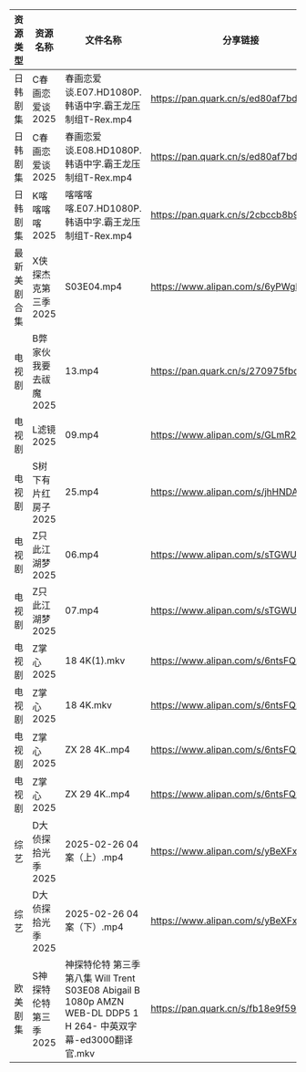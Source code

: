 | 资源类型   | 资源名称          | 文件名称                                                                                          | 分享链接                                 | 更新时间                |
| ------ | ------------- | --------------------------------------------------------------------------------------------- | ------------------------------------ | ------------------- |
| 日韩剧集   | C春画恋爱谈2025    | 春画恋爱谈.E07.HD1080P.韩语中字.霸王龙压制组T-Rex.mp4                                                        | https://pan.quark.cn/s/ed80af7bde9f  | 2025-02-27 16:21:32 |
| 日韩剧集   | C春画恋爱谈2025    | 春画恋爱谈.E08.HD1080P.韩语中字.霸王龙压制组T-Rex.mp4                                                        | https://pan.quark.cn/s/ed80af7bde9f  | 2025-02-27 16:21:30 |
| 日韩剧集   | K喀喀喀喀2025     | 喀喀喀喀.E07.HD1080P.韩语中字.霸王龙压制组T-Rex.mp4                                                         | https://pan.quark.cn/s/2cbccb8b9ef5  | 2025-02-27 16:23:20 |
| 最新美剧合集 | X侠探杰克第三季2025  | S03E04.mp4                                                                                    | https://www.alipan.com/s/6yPWgDpZc5Z | 2025-02-27 18:07:16 |
| 电视剧    | B弊家伙我要去祓魔2025 | 13.mp4                                                                                        | https://pan.quark.cn/s/270975fbd054  | 2025-02-27 16:21:17 |
| 电视剧    | L滤镜2025       | 09.mp4                                                                                        | https://www.alipan.com/s/GLmR2PDd3Kv | 2025-02-27 19:06:17 |
| 电视剧    | S树下有片红房子2025  | 25.mp4                                                                                        | https://www.alipan.com/s/jhHNDAoNcay | 2025-02-27 19:06:58 |
| 电视剧    | Z只此江湖梦2025    | 06.mp4                                                                                        | https://www.alipan.com/s/sTGWUMrtMjb | 2025-02-27 19:07:40 |
| 电视剧    | Z只此江湖梦2025    | 07.mp4                                                                                        | https://www.alipan.com/s/sTGWUMrtMjb | 2025-02-27 19:07:40 |
| 电视剧    | Z掌心2025       | 18 4K(1).mkv                                                                                  | https://www.alipan.com/s/6ntsFQxh6Eo | 2025-02-27 18:07:46 |
| 电视剧    | Z掌心2025       | 18 4K.mkv                                                                                     | https://www.alipan.com/s/6ntsFQxh6Eo | 2025-02-27 18:07:46 |
| 电视剧    | Z掌心2025       | ZX 28 4K..mp4                                                                                 | https://www.alipan.com/s/6ntsFQxh6Eo | 2025-02-27 18:07:46 |
| 电视剧    | Z掌心2025       | ZX 29 4K..mp4                                                                                 | https://www.alipan.com/s/6ntsFQxh6Eo | 2025-02-27 18:07:45 |
| 综艺     | D大侦探拾光季2025   | 2025-02-26 04案（上）.mp4                                                                         | https://www.alipan.com/s/yBeXFxUZNbB | 2025-02-27 00:08:08 |
| 综艺     | D大侦探拾光季2025   | 2025-02-26 04案（下）.mp4                                                                         | https://www.alipan.com/s/yBeXFxUZNbB | 2025-02-27 00:08:08 |
| 欧美剧集   | S神探特伦特第三季2025 | 神探特伦特 第三季 第八集 Will Trent S03E08 Abigail B 1080p AMZN WEB-DL DDP5 1 H 264- 中英双字幕-ed3000翻译官.mkv | https://pan.quark.cn/s/fb18e9f59500  | 2025-02-27 16:25:06 |
